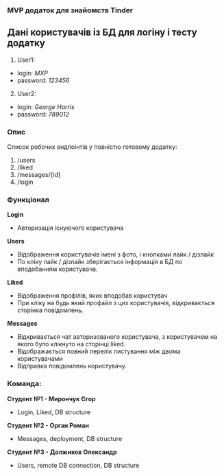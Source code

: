 ###  MVP додаток для знайомств Tinder

## Дані користувачів із БД для логіну і тесту додатку 
1. User1: 
- login: *MXP* 
- password: *123456*

2. User2:
- login: *George Harris*
- password: *789012*

### Опис
Список робочих ендпоінтів у повністю готовому додатку:

1. /users
2. /liked
3. /messages/{id}
4. /login

### Функціонал
**Login**
- Авторизація існуючого користувача

**Users**
- Відображення користувачів імені з фото, і кнопками лайк / дізлайк
- По кліку лайк / дізлайк зберігається інформація в БД по вподобанням користувача.

**Liked** 
- Відображення профілів, яких вподобав користувач
- При кліку на будь який профайл з цих користувачів, відкривається сторінка повідомлень.

**Messages**
- Відкривається чат авторизованого користувача, з користувачем на якого було клікнуто на сторінці liked. 
- Відображається повний перелік листування між двома користувачами
- Відправка повідомлень користувачу.

### Команда:
**Студент №1 - Мирончук Єгор**
- Login, Liked, DB structure

**Студент №2 - Орган Роман**
- Messages, deployment, DB structure

**Студент №3 - Должиков Олександр**
- Users, remote DB connection, DB structure
